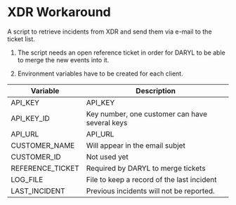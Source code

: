# XDR Workaround

A script to retrieve incidents from XDR and send them via e-mail to the ticket list.

1.  The script needs an open reference ticket in order for DARYL to be able to merge the new events into it.

2.  Environment variables have to be created for each client.

| Variable | Description |
| ------ | ------ |
| API_KEY | API_KEY |
| API_KEY_ID | Key number, one customer can have several keys |
| API_URL | API_URL |
| CUSTOMER_NAME | Will appear in the email subjet |
| CUSTOMER_ID | Not used yet |
| REFERENCE_TICKET | Required by DARYL to merge tickets |
| LOG_FILE | File to keep a record of the last incident |
| LAST_INCIDENT | Previous incidents will not be reported. |
